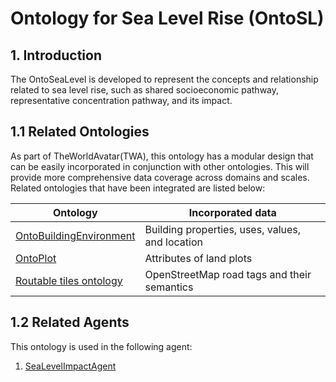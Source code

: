 # Ontology for Sea Level Rise (OntoSL)
## 1. Introduction
The OntoSeaLevel is developed to represent the concepts and relationship related to sea level rise, such as shared socioeconomic pathway, representative concentration pathway, and its impact. 

## 1.1 Related Ontologies
As part of TheWorldAvatar(TWA), this ontology has a modular design that can be easily incorporated in conjunction with other ontologies. This will provide more comprehensive data coverage across domains and scales. Related ontologies that have been integrated are listed below:

| Ontology                                                                                                                  | Incorporated data                                            |
|---------------------------------------------------------------------------------------------------------------------------|--------------------------------------------------------------|
| [OntoBuildingEnvironment](https://github.com/cambridge-cares/TheWorldAvatar/tree/main/JPS_Ontology/ontology/ontobuiltenv) | Building properties, uses, values, and location              |
| [OntoPlot](https://www.theworldavatar.com/kg/ontoplot/)                      | Attributes of land plots |
| [Routable tiles ontology](https://w3id.org/openstreetmap/terms#)                | OpenStreetMap road tags and their semantics                            |

## 1.2 Related Agents
This ontology is used in the following agent:
1) [SeaLevelImpactAgent](https://github.com/cambridge-cares/TheWorldAvatar/tree/1808-dev-sealevelimpactagent) 